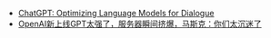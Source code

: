 - [ChatGPT: Optimizing Language Models for Dialogue](https://openai.com/blog/chatgpt/)
- [OpenAI新上线GPT太强了，服务器瞬间挤爆，马斯克：你们太沉迷了](https://zhuanlan.zhihu.com/p/588699297)
